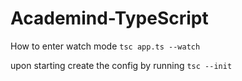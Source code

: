 # Academind-TypeScript

How to enter watch mode ```tsc app.ts --watch```

upon starting create the config by running ```tsc --init```